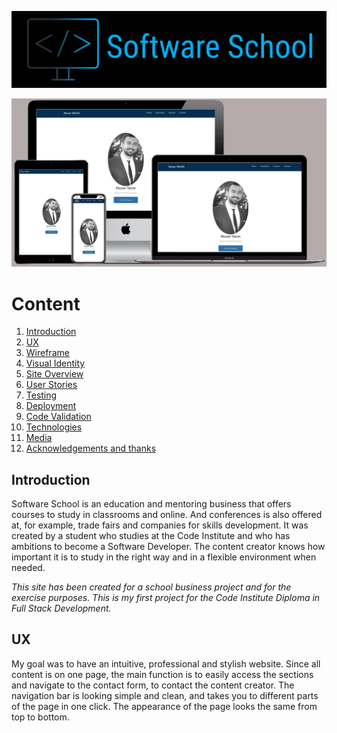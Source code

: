 <p align="center">
  <img src="assets/images/sslogo.PNG" 
alt="Software School logo"/>
</p>

![Image that contains example of responsiveness within several screens](assets/images/responsive.PNG)

# Content 
1. [Introduction](#introduction)
2. [UX](#ux)
3. [Wireframe](#wireframe)
4. [Visual Identity](#visualidentity)    
5. [Site Overview](#siteoverview)
6. [User Stories](#userstories)
7. [Testing](#testing)
8. [Deployment](#deployment)
9. [Code Validation](#codevalidation)
10. [Technologies](#technologies)
11. [Media](#media)
9. [Acknowledgements and thanks](#acknowledgements)


## Introduction <a name="introduction"></a>

Software School is an education and mentoring business that offers courses to study in classrooms and online. And conferences is also offered at, for example, trade fairs and companies for skills development.
It was created by a student who studies at the Code Institute and who has ambitions to become a Software Developer.
The content creator knows how important it is to study in the right way and in a flexible environment when needed.

*This site has been created for a school business project and for the exercise purposes. 
This is my first project for the Code Institute Diploma in Full Stack Development.*

## UX <a name="ux"></a>

My goal was to have an intuitive, professional and stylish website. Since all content is on one page, the main function is to easily
access the sections and navigate to the contact form, to contact the content creator. The navigation bar is looking simple and clean, and takes you to different parts of the page in one click.
The appearance of the page looks the same from top to bottom.